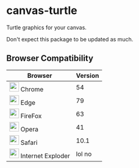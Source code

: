 # canvas-turtle
Turtle graphics for your canvas.

Don't expect this package to be updated as much.

## Browser Compatibility

| Browser | Version |
|---------|---------|
| <img src="https://upload.wikimedia.org/wikipedia/commons/e/e1/Google_Chrome_icon_%28February_2022%29.svg" height="25" width="25"/> Chrome | 54 |
| <img src="https://upload.wikimedia.org/wikipedia/commons/9/98/Microsoft_Edge_logo_%282019%29.svg" height="25" width="25"/> Edge | 79 |
| <img src="https://upload.wikimedia.org/wikipedia/commons/a/a0/Firefox_logo%2C_2019.svg" height="25" width="25"/> FireFox | 63 |
| <img src="https://upload.wikimedia.org/wikipedia/commons/4/49/Opera_2015_icon.svg" height="25" width="25"/> Opera | 41 |
| <img src="https://upload.wikimedia.org/wikipedia/commons/5/52/Safari_browser_logo.svg" height="25" width="25"/> Safari | 10.1 |
| <img src="https://upload.wikimedia.org/wikipedia/commons/1/18/Internet_Explorer_10%2B11_logo.svg" height="25" width="25"/> Internet Exploder | lol no |
